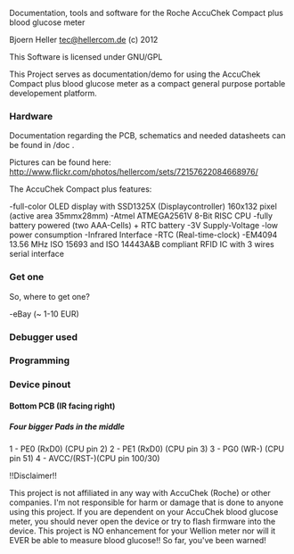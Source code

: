 Documentation, tools and software for the Roche AccuChek Compact plus blood glucose meter

Bjoern Heller <tec@hellercom.de> (c) 2012

This Software is licensed under GNU/GPL


This Project serves as documentation/demo for using the AccuChek Compact plus
blood glucose meter as a compact general purpose portable developement platform.

### Hardware ###

Documentation regarding the PCB, schematics and needed datasheets can be found in /doc .

Pictures can be found here:
http://www.flickr.com/photos/hellercom/sets/72157622084668976/

The AccuChek Compact plus features:

-full-color OLED display with SSD1325X (Displaycontroller) 160x132 pixel (active area 35mmx28mm)
-Atmel ATMEGA2561V 8-Bit RISC CPU
-fully battery powered (two AAA-Cells) + RTC battery
-3V Supply-Voltage
-low power consumption
-Infrared Interface
-RTC (Real-time-clock)
-EM4094 13.56 MHz ISO 15693 and ISO 14443A&B compliant RFID IC with 3 wires serial interface

### Get one ###

So, where to get one?

-eBay (~ 1-10 EUR)


### Debugger used ###

### Programming ###


### Device pinout ###

#### Bottom PCB (IR facing right)  ####

##### Four bigger Pads in the middle  #####

1 - PE0 (RxD0) (CPU pin 2)
2 - PE1 (RxD0) (CPU pin 3)
3 - PG0 (WR-)  (CPU pin 51)
4 - AVCC/(RST-)(CPU pin 100/30)


!!Disclaimer!!

This project is not affiliated in any way with AccuChek (Roche) or other companies.
I'm not responsible for harm or damage that is done to anyone using this project.
If you are dependent on your AccuChek blood glucose meter, you should never open the device or try
to flash firmware into the device.
This project is NO enhancement for your Wellion meter nor will it EVER be able to measure blood glucose!!
So far, you've been warned!
